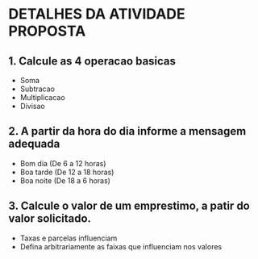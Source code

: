 # DETALHES DA ATIVIDADE PROPOSTA

## 1. Calcule as 4 operacao basicas

- Soma
- Subtracao
- Multiplicacao
- Divisao

## 2. A partir da hora do dia informe a mensagem adequada

- Bom dia (De 6 a 12 horas)
- Boa tarde (De 12 a 18 horas)
- Boa noite (De 18 a 6 horas)

## 3. Calcule o valor de um emprestimo, a patir do valor solicitado.

- Taxas e parcelas influenciam
- Defina arbitrariamente as faixas que influenciam nos valores
